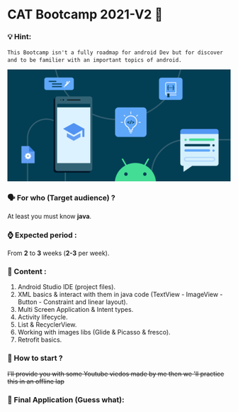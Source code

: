 # CAT Bootcamp 2021-V2 :rocket:

### :bulb: Hint:
`This Bootcamp isn't a fully roadmap for android Dev but for discover and to be familier with an important topics of android.`

<p align="center">
  <img src="img/android.png">
</p> 

### :speaking_head: For who (Target audience) ?
At least you must know **java**.

### :watch: Expected period :
From **2** to **3** weeks (**2-3** per week).

### :memo: Content :
1. Android Studio IDE (project files).
2. XML basics & interact with them in java code (TextView - ImageView - Button - Constraint and linear layout).
3. Multi Screen Application & Intent types.
4. Activity lifecycle.
5. List & RecyclerView.
6. Working with images libs (Glide & Picasso & fresco).
7. Retrofit basics.

###  :dash: How to start ?
~~I'll provide you with some Youtube viedos made by me then we 'll practice this in an offline lap~~

### :thinking: Final Application (Guess what):

<!--### :runner: Let's Do it :
- For 1 & 2 & 3 & 4 -> [Click here](https://youtube.com/playlist?list=PL_99ATWogCcq0BNZD1R8VKU86FCvxKGHi)     
- For 5 -> [Click here](https://www.youtube.com/playlist?list=PL_99ATWogCcrsuH7GilsRJkD6dieQE9vK)     
- For 6 -> [Click here]()    
- For 7 -> [Click here]()
--!>
